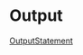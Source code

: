 # Output
[OutputStatement]( https://github.com/akhifasheik/AdvancedJava/blob/main/Swing4a-Welcome/welcome.png)<br>

